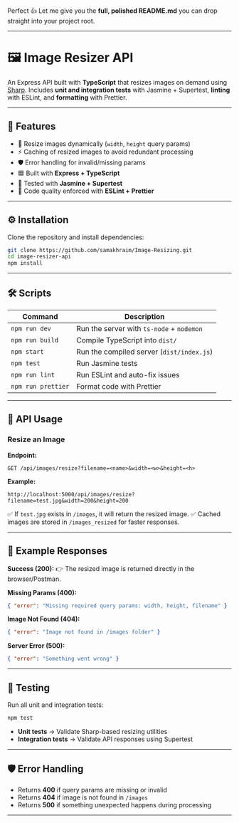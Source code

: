 Perfect 👍 Let me give you the **full, polished README.md** you can drop straight into your project root.

---

# 🖼️ Image Resizer API

An Express API built with **TypeScript** that resizes images on demand using [Sharp](https://sharp.pixelplumbing.com/).
Includes **unit and integration tests** with Jasmine + Supertest, **linting** with ESLint, and **formatting** with Prettier.

---

## 🚀 Features

* 📐 Resize images dynamically (`width`, `height` query params)
* ⚡ Caching of resized images to avoid redundant processing
* 🛡️ Error handling for invalid/missing params
* 🟦 Built with **Express + TypeScript**
* 🧪 Tested with **Jasmine + Supertest**
* 🎯 Code quality enforced with **ESLint + Prettier**

---


## ⚙️ Installation

Clone the repository and install dependencies:

```bash
git clone https://github.com/samakhraim/Image-Resizing.git
cd image-resizer-api
npm install
```

---

## 🛠️ Scripts

| Command            | Description                               |
| ------------------ | ----------------------------------------- |
| `npm run dev`      | Run the server with `ts-node` + `nodemon` |
| `npm run build`    | Compile TypeScript into `dist/`           |
| `npm start`        | Run the compiled server (`dist/index.js`) |
| `npm test`         | Run Jasmine tests                         |
| `npm run lint`     | Run ESLint and auto-fix issues            |
| `npm run prettier` | Format code with Prettier                 |

---

## 📡 API Usage

### Resize an Image

**Endpoint:**

```
GET /api/images/resize?filename=<name>&width=<w>&height=<h>
```

**Example:**

```
http://localhost:5000/api/images/resize?filename=test.jpg&width=200&height=200
```

✅ If `test.jpg` exists in `/images`, it will return the resized image.
✅ Cached images are stored in `/images_resized` for faster responses.

---

## 📖 Example Responses

**Success (200):**
👉 The resized image is returned directly in the browser/Postman.

**Missing Params (400):**

```json
{ "error": "Missing required query params: width, height, filename" }
```

**Image Not Found (404):**

```json
{ "error": "Image not found in /images folder" }
```

**Server Error (500):**

```json
{ "error": "Something went wrong" }
```

---

## 🧪 Testing

Run all unit and integration tests:

```bash
npm test
```

* **Unit tests** → Validate Sharp-based resizing utilities
* **Integration tests** → Validate API responses using Supertest

---

## 🛡️ Error Handling

* Returns **400** if query params are missing or invalid
* Returns **404** if image is not found in `/images`
* Returns **500** if something unexpected happens during processing

---




